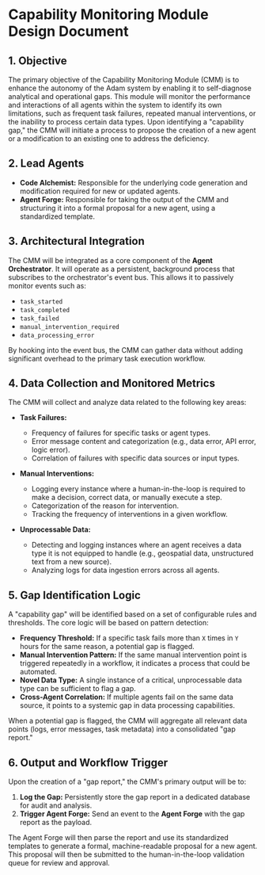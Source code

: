 # Capability Monitoring Module Design Document

## 1. Objective

The primary objective of the Capability Monitoring Module (CMM) is to enhance the autonomy of the Adam system by enabling it to self-diagnose analytical and operational gaps. This module will monitor the performance and interactions of all agents within the system to identify its own limitations, such as frequent task failures, repeated manual interventions, or the inability to process certain data types. Upon identifying a "capability gap," the CMM will initiate a process to propose the creation of a new agent or a modification to an existing one to address the deficiency.

## 2. Lead Agents

*   **Code Alchemist:** Responsible for the underlying code generation and modification required for new or updated agents.
*   **Agent Forge:** Responsible for taking the output of the CMM and structuring it into a formal proposal for a new agent, using a standardized template.

## 3. Architectural Integration

The CMM will be integrated as a core component of the **Agent Orchestrator**. It will operate as a persistent, background process that subscribes to the orchestrator's event bus. This allows it to passively monitor events such as:

*   `task_started`
*   `task_completed`
*   `task_failed`
*   `manual_intervention_required`
*   `data_processing_error`

By hooking into the event bus, the CMM can gather data without adding significant overhead to the primary task execution workflow.

## 4. Data Collection and Monitored Metrics

The CMM will collect and analyze data related to the following key areas:

*   **Task Failures:**
    *   Frequency of failures for specific tasks or agent types.
    *   Error message content and categorization (e.g., data error, API error, logic error).
    *   Correlation of failures with specific data sources or input types.

*   **Manual Interventions:**
    *   Logging every instance where a human-in-the-loop is required to make a decision, correct data, or manually execute a step.
    *   Categorization of the reason for intervention.
    *   Tracking the frequency of interventions in a given workflow.

*   **Unprocessable Data:**
    *   Detecting and logging instances where an agent receives a data type it is not equipped to handle (e.g., geospatial data, unstructured text from a new source).
    *   Analyzing logs for data ingestion errors across all agents.

## 5. Gap Identification Logic

A "capability gap" will be identified based on a set of configurable rules and thresholds. The core logic will be based on pattern detection:

*   **Frequency Threshold:** If a specific task fails more than `X` times in `Y` hours for the same reason, a potential gap is flagged.
*   **Manual Intervention Pattern:** If the same manual intervention point is triggered repeatedly in a workflow, it indicates a process that could be automated.
*   **Novel Data Type:** A single instance of a critical, unprocessable data type can be sufficient to flag a gap.
*   **Cross-Agent Correlation:** If multiple agents fail on the same data source, it points to a systemic gap in data processing capabilities.

When a potential gap is flagged, the CMM will aggregate all relevant data points (logs, error messages, task metadata) into a consolidated "gap report."

## 6. Output and Workflow Trigger

Upon the creation of a "gap report," the CMM's primary output will be to:

1.  **Log the Gap:** Persistently store the gap report in a dedicated database for audit and analysis.
2.  **Trigger Agent Forge:** Send an event to the **Agent Forge** with the gap report as the payload.

The Agent Forge will then parse the report and use its standardized templates to generate a formal, machine-readable proposal for a new agent. This proposal will then be submitted to the human-in-the-loop validation queue for review and approval.
